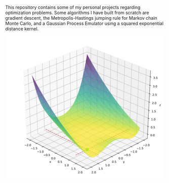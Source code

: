 This repository contains some of my personal projects regarding optimization problems. Some algorithms I have built from scratch are gradient descent, the Metropolis-Hastings jumping rule for Markov chain Monte Carlo, and a Gaussian Process Emulator using a squared exponential distance kernel.

<p align="center">
  <img src="./images/gp_emulator_rosenbrock.pdf" alt="GP Emulator Posterior of Rosenbrock Function"/>
</p>
